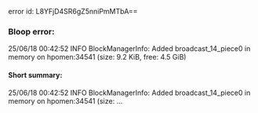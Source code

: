 error id: L8YFjD4SR6gZ5nniPmMTbA==
### Bloop error:

25/06/18 00:42:52 INFO BlockManagerInfo: Added broadcast_14_piece0 in memory on hpomen:34541 (size: 9.2 KiB, free: 4.5 GiB)
#### Short summary: 

25/06/18 00:42:52 INFO BlockManagerInfo: Added broadcast_14_piece0 in memory on hpomen:34541 (size: ...